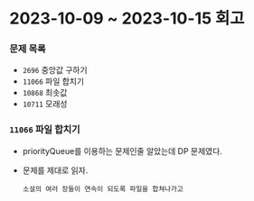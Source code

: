 # 2023-10-09 ~ 2023-10-15 회고

### 문제 목록

- `2696` 중앙값 구하기
- `11066` 파일 합치기
- `10868` 최솟값
- `10711` 모래성

### `11066` 파일 합치기

- priorityQueue를 이용하는 문제인줄 알았는데 DP 문제였다.
- 문제를 제대로 읽자.

  ```
  소설의 여러 장들이 연속이 되도록 파일을 합쳐나가고
  ```
